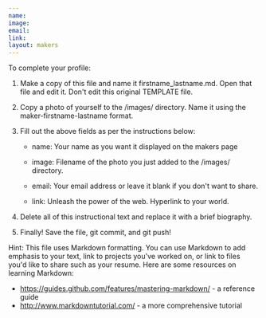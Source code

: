 ```yaml
---
name:
image:
email:
link:
layout: makers
---
```


To complete your profile:

1. 	Make a copy of this file and name it firstname_lastname.md. 
	Open that file and edit it. Don't edit this original TEMPLATE file.

2. 	Copy a photo of yourself to the /images/ directory. Name 
	it using the maker-firstname-lastname format. 
	
3. 	Fill out the above fields as per the instructions below:
	
	- name: Your name as you want it displayed on the 
	makers page 
	
	- image: Filename of the photo you just added to the /images/ 
	directory. 		  
	    
	- email: Your email address or leave it blank if you don't want to 
	share.
    
	- link: Unleash the power of the web. Hyperlink to your world.
  
4. 	Delete all of this instructional text and replace it with a brief biography.

5. 	Finally! Save the file, git commit, and git push!

Hint: This file uses Markdown formatting. You can use Markdown to add emphasis
to your text, link to projects you've worked on, or link to files you'd like to
share such as your resume. Here are some resources on learning Markdown:
  - https://guides.github.com/features/mastering-markdown/ - a reference
    guide
  - http://www.markdowntutorial.com/ - a more comprehensive tutorial